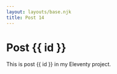 ```yaml
---
layout: layouts/base.njk
title: Post 14
---
```


# Post {{ id }}

This is post {{ id }} in my Eleventy project.
